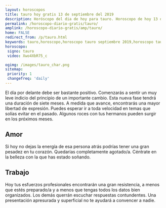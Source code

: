 ```yaml
---
layout: horoscopos
title: tauro hoy gratis 13 de septiembre del 2019 
description: Horóscopo del dia de hoy para tauro. Horoscopo de hoy 13 de septiembre del 2019. Las predicciones de amor, trabajo, vida personal gratis.
permalink: /horoscopo-diario-gratis/tauro/
amplink: /horoscopo-diario-gratis/amp/tauro/
home: FALSE
redirect_from: /p/tauro.html
keywords: tauro,horoscopo,horoscopo tauro septiembre 2019,horoscopo tauro hoy,tarot tauro septiembre 2019,horoscopo tauro,tarot tauro hoy,horoscopo de hoy,horoscopo diario,tarot del amor,horoscopo de hoy tauro,horoscopo diario del tarot, Horoscopo de hoy tauro 13 de septiembre del 2019,horóscopo del día,signos zodiacales 2019, el horoscopo de hoy
horoscopo:
 signo: tauro
 video: Xwo4XbR75_c

ogimg: /images/tauro_char.png
sitemap:
 priority: 1
 changefreq: 'daily'
---
```



El día por delante debe ser bastante positivo. Comenzarás a sentir un muy leve indicio del principio de un importante cambio. Esta nueva fase tendrá una duración de siete meses. A medida que avance, encontrarás una mayor libertad de expresión. Puedes esperar ir a toda velocidad en temas que solías evitar en el pasado. Algunos roces con tus hermanos pueden surgir en los próximos meses.

## Amor

Si hoy no dejas la energía de esa persona atrás podrías tener una gran pesadez en tu corazón. Quedarías completamente agotado/a. Céntrate en la belleza con la que has estado soñando.

## Trabajo

Hoy tus esfuerzos profesionales encontrarán una gran resistencia, a menos que estés preparado/a y a menos que tengas todos los datos bien organizados. Los demás querrán escuchar respuestas contundentes. Una presentación apresurada y superficial no te ayudará a convencer a nadie.